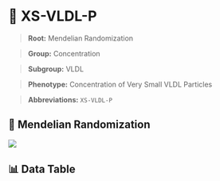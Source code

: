 # 🧪 XS-VLDL-P

> **Root:** Mendelian Randomization

> **Group:** Concentration  

> **Subgroup:** VLDL

> **Phenotype:** Concentration of Very Small VLDL Particles  

> **Abbreviations:** `XS-VLDL-P`

## 🧬 Mendelian Randomization  

<img src="/MR/Figures/Inverse/XShengxianVLDLhengxianP.png"/>


## 📊 Data Table


<CsvTableMRI src="/MR_Data/Inverse/XShengxianVLDLhengxianP.csv"/>
